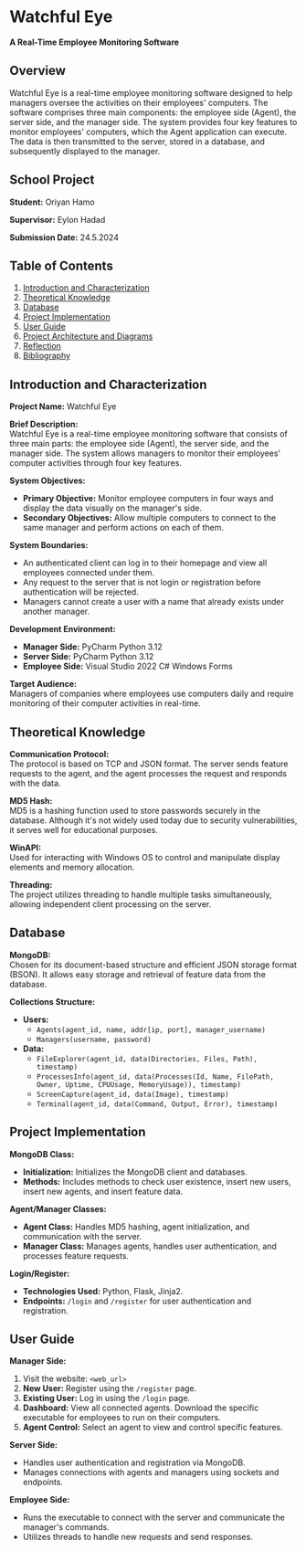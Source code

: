 # Watchful Eye

**A Real-Time Employee Monitoring Software**

## Overview

Watchful Eye is a real-time employee monitoring software designed to help managers oversee the activities on their employees' computers. The software comprises three main components: the employee side (Agent), the server side, and the manager side. The system provides four key features to monitor employees' computers, which the Agent application can execute. The data is then transmitted to the server, stored in a database, and subsequently displayed to the manager.

## School Project

**Student:** Oriyan Hamo

**Supervisor:** Eylon Hadad

**Submission Date:** 24.5.2024

## Table of Contents

1. [Introduction and Characterization](#introduction-and-characterization)
2. [Theoretical Knowledge](#theoretical-knowledge)
3. [Database](#database)
4. [Project Implementation](#project-implementation)
5. [User Guide](#user-guide)
6. [Project Architecture and Diagrams](#project-architecture-and-diagrams)
7. [Reflection](#reflection)
8. [Bibliography](#bibliography)

## Introduction and Characterization

**Project Name:** Watchful Eye

**Brief Description:**  
Watchful Eye is a real-time employee monitoring software that consists of three main parts: the employee side (Agent), the server side, and the manager side. The system allows managers to monitor their employees' computer activities through four key features.

**System Objectives:**

- **Primary Objective:** Monitor employee computers in four ways and display the data visually on the manager's side.
- **Secondary Objectives:** Allow multiple computers to connect to the same manager and perform actions on each of them.

**System Boundaries:**

- An authenticated client can log in to their homepage and view all employees connected under them.
- Any request to the server that is not login or registration before authentication will be rejected.
- Managers cannot create a user with a name that already exists under another manager.

**Development Environment:**

- **Manager Side:** PyCharm Python 3.12
- **Server Side:** PyCharm Python 3.12
- **Employee Side:** Visual Studio 2022 C# Windows Forms

**Target Audience:**  
Managers of companies where employees use computers daily and require monitoring of their computer activities in real-time.

## Theoretical Knowledge

**Communication Protocol:**  
The protocol is based on TCP and JSON format. The server sends feature requests to the agent, and the agent processes the request and responds with the data.

**MD5 Hash:**  
MD5 is a hashing function used to store passwords securely in the database. Although it's not widely used today due to security vulnerabilities, it serves well for educational purposes.

**WinAPI:**  
Used for interacting with Windows OS to control and manipulate display elements and memory allocation.

**Threading:**  
The project utilizes threading to handle multiple tasks simultaneously, allowing independent client processing on the server.

## Database

**MongoDB:**  
Chosen for its document-based structure and efficient JSON storage format (BSON). It allows easy storage and retrieval of feature data from the database.

**Collections Structure:**

- **Users:** 
  - `Agents(agent_id, name, addr[ip, port], manager_username)`
  - `Managers(username, password)`
- **Data:** 
  - `FileExplorer(agent_id, data(Directories, Files, Path), timestamp)`
  - `ProcessesInfo(agent_id, data(Processes(Id, Name, FilePath, Owner, Uptime, CPUUsage, MemoryUsage)), timestamp)`
  - `ScreenCapture(agent_id, data(Image), timestamp)`
  - `Terminal(agent_id, data(Command, Output, Error), timestamp)`

## Project Implementation

**MongoDB Class:**

- **Initialization:** Initializes the MongoDB client and databases.
- **Methods:** Includes methods to check user existence, insert new users, insert new agents, and insert feature data.

**Agent/Manager Classes:**

- **Agent Class:** Handles MD5 hashing, agent initialization, and communication with the server.
- **Manager Class:** Manages agents, handles user authentication, and processes feature requests.

**Login/Register:**

- **Technologies Used:** Python, Flask, Jinja2.
- **Endpoints:** `/login` and `/register` for user authentication and registration.

## User Guide

**Manager Side:**

1. Visit the website: `<web_url>`
2. **New User:** Register using the `/register` page.
3. **Existing User:** Log in using the `/login` page.
4. **Dashboard:** View all connected agents. Download the specific executable for employees to run on their computers.
5. **Agent Control:** Select an agent to view and control specific features.

**Server Side:**

- Handles user authentication and registration via MongoDB.
- Manages connections with agents and managers using sockets and endpoints.

**Employee Side:**

- Runs the executable to connect with the server and communicate the manager's commands.
- Utilizes threads to handle new requests and send responses.
